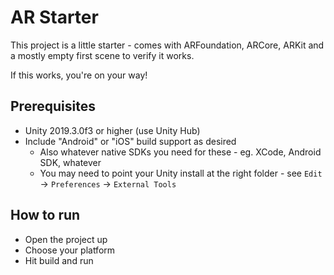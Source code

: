 # AR Starter

This project is a little starter - comes with ARFoundation, ARCore, ARKit and a mostly empty first scene to verify it works.

If this works, you're on your way!

## Prerequisites

* Unity 2019.3.0f3 or higher (use Unity Hub)
* Include "Android" or "iOS" build support as desired
  * Also whatever native SDKs you need for these - eg. XCode, Android SDK, whatever
  * You may need to point your Unity install at the right folder - see `Edit` -> `Preferences` -> `External Tools`

## How to run

* Open the project up
* Choose your platform
* Hit build and run

